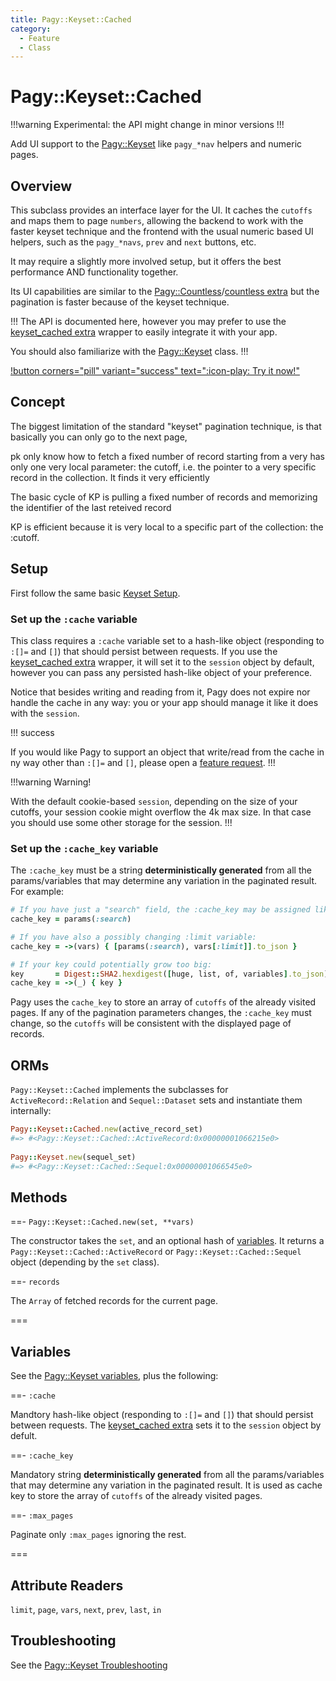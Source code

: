 ```yaml
---
title: Pagy::Keyset::Cached
category:
  - Feature
  - Class
---
```


# Pagy::Keyset::Cached

!!!warning Experimental: the API might change in minor versions
!!!

Add UI support to the [Pagy::Keyset](keyset.md) like `pagy_*nav` helpers and numeric pages.

## Overview

This subclass provides an interface layer for the UI. It caches the `cutoffs` and maps them to page `numbers`, allowing the backend to work with the
faster keyset technique and the frontend with the usual numeric based UI helpers, such as the `pagy_*navs`, `prev` and `next`
buttons, etc.

It may require a slightly more involved setup, but it offers the best performance AND functionality together.

Its UI capabilities are similar to the [Pagy::Countless](countless.md)/[countless extra](/docs/extras/countless.md) but the
pagination is faster because of the keyset technique.

!!!
The API is documented here, however you may prefer to use the [keyset_cached extra](/docs/extras/keyset_cached.md)
wrapper to easily integrate it with your app.

You should also familiarize with the [Pagy::Keyset](keyset.md) class.
!!!

[!button corners="pill" variant="success" text=":icon-play: Try it now!"](/playground.md#5-keyset-apps)

## Concept

The biggest limitation of the standard "keyset" pagination technique, is that basically you can only go to the next page,

pk only know how to fetch a fixed number of record starting from a very 
has only one very local parameter: the cutoff, i.e. the pointer to a very specific record in the collection. It finds it very efficiently

The basic cycle of KP is pulling a fixed number of records and memorizing the identifier of the last reteived record

KP is efficient because it is very local to a specific part of the collection: the :cutoff. 

## Setup

First follow the same basic [Keyset Setup](keyset.md#setup).

### Set up the `:cache` variable

This class requires a `:cache` variable set to a hash-like object (responding to `:[]=` and `[]`) that should persist between
requests. If you use the [keyset_cached extra](/docs/extras/keyset_cached.md) wrapper, it will set it to the `session` object by
default, however you can pass any persisted hash-like object of your preference.

Notice that besides writing and reading from it, Pagy does not expire nor handle the cache in any way: you or your app should manage it
like it does with the `session`.

!!! success

If you would like Pagy to support an object that write/read from the cache in ny way other than `:[]=` and `[]`, please open
a [feature request](https://github.com/ddnexus/pagy/discussions/categories/feature-requests).
!!!

!!!warning Warning!

With the default cookie-based `session`, depending on the size of your cutoffs, your session cookie might overflow the 4k max
size. In that case you should use some other storage for the session.
!!!

### Set up the `:cache_key` variable

The `:cache_key` must be a string **deterministically generated** from all the params/variables that may determine any variation
in the paginated result. For example:

```ruby
# If you have just a "search" field, the :cache_key may be assigned like:
cache_key = params(:search)

# If you have also a possibly changing :limit variable:
cache_key = ->(vars) { [params(:search), vars[:limit]].to_json }

# If your key could potentially grow too big:
key       = Digest::SHA2.hexdigest([huge, list, of, variables].to_json)
cache_key = ->(_) { key }
```

Pagy uses the `cache_key` to store an array of `cutoffs` of the already visited pages. If any of the pagination
parameters changes, the `:cache_key` must change, so the `cutoffs` will be consistent with the displayed page of records.

## ORMs

`Pagy::Keyset::Cached` implements the subclasses for `ActiveRecord::Relation` and `Sequel::Dataset` sets and instantiate them internally:

```ruby
Pagy::Keyset::Cached.new(active_record_set)
#=> #<Pagy::Keyset::Cached::ActiveRecord:0x00000001066215e0>
 
Pagy::Keyset.new(sequel_set) 
#=> #<Pagy::Keyset::Cached::Sequel:0x00000001066545e0>
```

## Methods

==- `Pagy::Keyset::Cached.new(set, **vars)`

The constructor takes the `set`, and an optional hash of [variables](#variables). It returns a `Pagy::Keyset::Cached::ActiveRecord` or
`Pagy::Keyset::Cached::Sequel` object (depending by the `set` class).

==- `records`

The `Array` of fetched records for the current page.

===

## Variables

See the [Pagy::Keyset variables](keyset.md#variables), plus the following:

==- `:cache`

Mandtory hash-like object (responding to `:[]=` and `[]`) that should persist between requests.
The [keyset_cached extra](/docs/extras/keyset_cached.md) sets it to the `session` object by defult.

==- `:cache_key`

Mandatory string **deterministically generated** from all the params/variables that may determine any variation in the paginated
result. It is used as cache key to store the array of `cutoffs` of the already visited pages.

==- `:max_pages`

Paginate only `:max_pages` ignoring the rest.

===

## Attribute Readers

`limit`, `page`, `vars`, `next`, `prev`, `last`, `in`

## Troubleshooting

See the [Pagy::Keyset Troubleshooting](keyset.md#variables)
